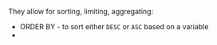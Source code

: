 They allow for sorting, limiting, aggregating:
- ORDER BY - to sort either `DESC` or `ASC` based on a variable
- 